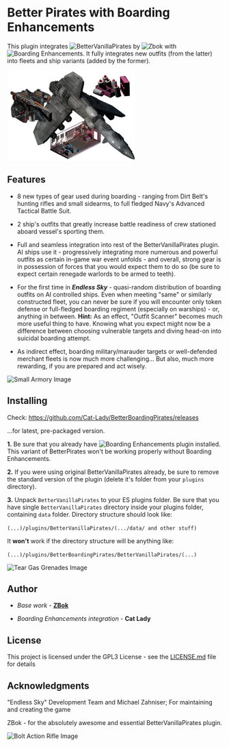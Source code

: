 # Better Pirates with Boarding Enhancements

This plugin integrates ![BetterVanillaPirates](https://github.com/ZBok/BetterVanillaPirates) by ![Zbok](https://github.com/ZBok) with ![Boarding Enhancements](https://github.com/Cat-Lady/Boarding-Enhancements). It fully integrates new outfits (from the latter) into fleets and ship variants (added by the former).

![Better Boarding Pirates Image](/icon@2x.png?raw=true "Better Boarding Pirates Image")


## Features
- 8 new types of gear used during boarding - ranging from Dirt Belt's hunting rifles and small sidearms, to full fledged Navy's Advanced Tactical Battle Suit.

- 2 ship's outfits that greatly increase battle readiness of crew stationed aboard vessel's sporting them.

- Full and seamless integration into rest of the BetterVanillaPirates plugin. AI ships use it - progressively integrating more numerous and powerful outfits as certain in-game war event unfolds - and overall, strong gear is in possession of forces that you would expect them to do so (be sure to expect certain renegade warlords to be armed to teeth).

- For the first time in _**Endless Sky**_ - quasi-random distribution of boarding outfits on AI controlled ships. Even when meeting "same" or similarly constructed fleet, you can never be sure if you will encounter only token defense or full-fledged boarding regiment (especially on warships) - or, anything in between. 
**Hint:** As an effect, "Outfit Scanner" becomes much more useful thing to have. Knowing what you expect might now be a difference between choosing vulnerable targets and diving head-on into suicidal boarding attempt.

- As indirect effect, boarding military/marauder targets or well-defended merchant fleets is now much more challenging... But also, much more rewarding, if you are prepared and act wisely.

![Small Armory Image](/../images//images/outfit/small%20armory.png?raw=true "Small Armory Image")


## Installing

Check:
https://github.com/Cat-Lady/BetterBoardingPirates/releases

...for latest, pre-packaged version.


**1.** Be sure that you already have ![Boarding Enhancements](https://github.com/Cat-Lady/Boarding-Enhancements) plugin installed. This variant of BetterPirates won't be working properly without Boarding Enhancements.


**2.** If you were using original BetterVanillaPirates already, be sure to remove the standard version of the plugin (delete it's folder from your ```plugins``` directory).


**3.** Unpack ``BetterVanillaPirates`` to your ES plugins folder. Be sure that you have single ``BetterVanillaPirates`` directory inside your plugins folder, containing ``data`` folder. Directory structure should look like:

```(...)/plugins/BetterVanillaPirates/(.../data/ and other stuff)```


It **won't** work if the directory structure will be anything like:

```(...)/plugins/BetterBoardingPirates/BetterVanillaPirates/(...)```

![Tear Gas Grenades Image](/../images/images/outfit/tear%20gas.png?raw=true "Tear Gas Grenades Image")


## Author

* *Base work* - **[ZBok](https://github.com/ZBok/BetterVanillaPirates)**

* *Boarding Enhancements integration* - **Cat Lady**


## License

This project is licensed under the GPL3 License - see the [LICENSE.md](LICENSE.md) file for details


## Acknowledgments

"Endless Sky" Development Team and Michael Zahniser; For maintaining and creating the game

ZBok - for the absolutely awesome and essential BetterVanillaPirates plugin.

![Bolt Action Rifle Image](/../images/images/outfit/bolt%20action%20rifle.png?raw=true "Bolt Action Rifle Image")
